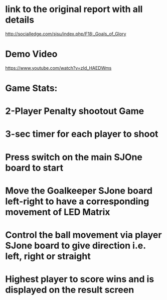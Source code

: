 # link to the original report with all details
http://socialledge.com/sjsu/index.php/F18:_Goals_of_Glory

# Demo Video
https://www.youtube.com/watch?v=zId_HAEDWms


# Game Stats:

# 2-Player Penalty shootout Game
# 3-sec timer for each player to shoot
# Press switch on the main SJOne board to start
# Move the Goalkeeper SJone board left-right to have a corresponding movement of LED Matrix
# Control the ball movement via player SJone board to give direction i.e. left, right or straight
# Highest player to score wins and is displayed on the result screen
